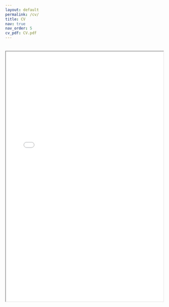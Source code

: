```yaml
---
layout: default
permalink: /cv/
title: CV
nav: true
nav_order: 5
cv_pdf: CV.pdf
---
```


<div class="cv-container">
    <iframe src="/assets/pdf/CV.pdf" type="application/pdf" width="100%" height="800px">
        <p>It appears you don't have a PDF plugin for this browser. You can <a href="/assets/pdf/CV.pdf">click here to download the PDF file.</a></p>
    </iframe>
</div>

<style>
.cv-container {
    padding: 20px 0;
    width: 100%;
}
</style>

